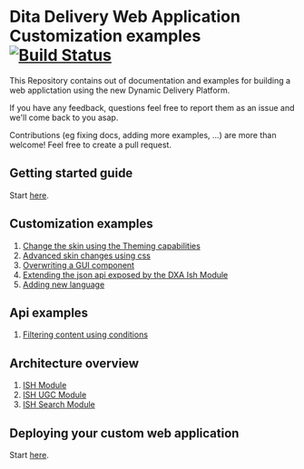 # Dita Delivery Web Application Customization examples [![Build Status](https://travis-ci.org/sdl/dd-webapp-custom-examples.svg?branch=master)](https://travis-ci.org/sdl/dd-webapp-custom-examples)

This Repository contains out of documentation and examples for building a web applictation using the new Dynamic Delivery Platform.

If you have any feedback, questions feel free to report them as an issue and we'll come back to you asap.

Contributions (eg fixing docs, adding more examples, ...) are more than welcome! Feel free to create a pull request.

## Getting started guide

Start [here](./docs/Getting-started.md).

## Customization examples

1. [Change the skin using the Theming capabilities](./docs/customizing/Change-the-skin.md)
2. [Advanced skin changes using css](./docs/customizing/Advanced-skinning.md)
4. [Overwriting a GUI component](./docs/customizing/Overwriting-gui-component.md)
5. [Extending the json api exposed by the DXA Ish Module](./docs/customizing/Extending-json-api.md)
6. [Adding new language](./docs/customizing/Adding-language.md)

## Api examples

1. [Filtering content using conditions](./docs/apis/Setting-conditions.md)

## Architecture overview

1. [ISH Module](./docs/architecture/ISH-module.md)
2. [ISH UGC Module](./docs/architecture/ISH-UGC-module.md)
3. [ISH Search Module](./docs/architecture/ISH-Search-module.md)

## Deploying your custom web application

Start [here](./docs/Deploying-a-custom-web-app.md).
